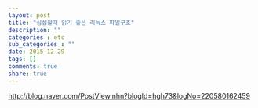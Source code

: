 ```yaml
---
layout: post
title: "심심할때 읽기 좋은 리눅스 파일구조"
description: ""
categories : etc
sub_categories : ""
date: 2015-12-29
tags: []
comments: true
share: true
---
```


http://blog.naver.com/PostView.nhn?blogId=hgh73&logNo=220580162459

